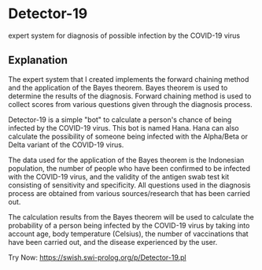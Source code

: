 # Detector-19
expert system for diagnosis of possible infection by the COVID-19 virus

## Explanation

The expert system that I created implements the forward chaining method and the application of the Bayes theorem. Bayes theorem is used to determine the results of the diagnosis. Forward chaining method is used to collect scores from various questions given through the diagnosis process.

Detector-19 is a simple "bot" to calculate a person's chance of being infected by the COVID-19 virus. This bot is named Hana. Hana can also calculate the possibility of someone being infected with the Alpha/Beta or Delta variant of the COVID-19 virus.

The data used for the application of the Bayes theorem is the Indonesian population, the number of people who have been confirmed to be infected with the COVID-19 virus, and the validity of the antigen swab test kit consisting of sensitivity and specificity. All questions used in the diagnosis process are obtained from various sources/research that has been carried out.

The calculation results from the Bayes theorem will be used to calculate the probability of a person being infected by the COVID-19 virus by taking into account age, body temperature (Celsius), the number of vaccinations that have been carried out, and the disease experienced by the user.

Try Now:
https://swish.swi-prolog.org/p/Detector-19.pl
